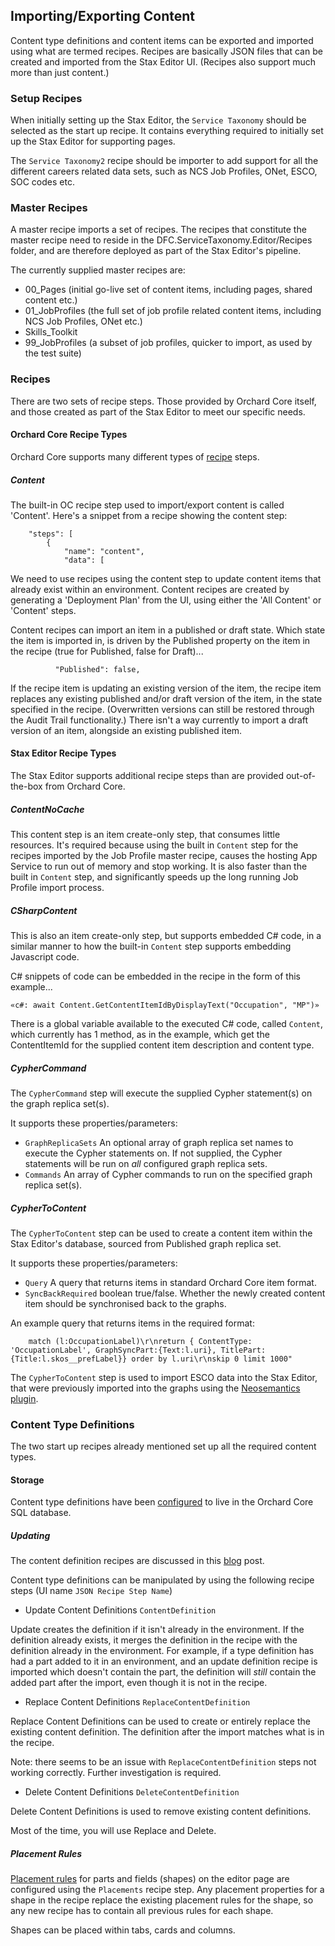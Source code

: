## Importing/Exporting Content

Content type definitions and content items can be exported and imported using what are termed recipes. Recipes are basically JSON files that can be created and imported from the Stax Editor UI. (Recipes also support much more than just content.)

### Setup Recipes

When initially setting up the Stax Editor, the `Service Taxonomy` should be selected as the start up recipe. It contains everything required to initially set up the Stax Editor for supporting pages.

The `Service Taxonomy2` recipe should be importer to add support for all the different careers related data sets, such as NCS Job Profiles, ONet, ESCO, SOC codes etc.

### Master Recipes

A master recipe imports a set of recipes. The recipes that constitute the master recipe need to reside in the DFC.ServiceTaxonomy.Editor/Recipes folder, and are therefore deployed as part of the Stax Editor's pipeline.

The currently supplied master recipes are:

- 00_Pages (initial go-live set of content items, including pages, shared content etc.)
- 01_JobProfiles (the full set of job profile related content items, including NCS Job Profiles, ONet etc.)
- Skills_Toolkit
- 99_JobProfiles (a subset of job profiles, quicker to import, as used by the test suite)

### Recipes

There are two sets of recipe steps. Those provided by Orchard Core itself, and those created as part of the Stax Editor to meet our specific needs.

#### Orchard Core Recipe Types

Orchard Core supports many different types of [recipe](https://docs.orchardcore.net/en/dev/docs/reference/modules/Recipes/) steps.

##### Content

The built-in OC recipe step used to import/export content is called 'Content'. Here's a snippet from a recipe showing the content step:

```
    "steps": [
        {
            "name": "content",
            "data": [

```

We need to use recipes using the content step to update content items that already exist within an environment. Content recipes are created by generating a 'Deployment Plan' from the UI, using either the 'All Content' or 'Content' steps.

Content recipes can import an item in a published or draft state. Which state the item is imported in, is driven by the Published property on the item in the recipe (true for Published, false for Draft)...

```
          "Published": false,
```

If the recipe item is updating an existing version of the item, the recipe item replaces any existing published and/or draft version of the item, in the state specified in the recipe. (Overwritten versions can still be restored through the Audit Trail functionality.) There isn't a way currently to import a draft version of an item, alongside an existing published item.

#### Stax Editor Recipe Types

The Stax Editor supports additional recipe steps than are provided out-of-the-box from Orchard Core.

##### ContentNoCache

This content step is an item create-only step, that consumes little resources. It's required because using the built in `Content` step for the recipes imported by the Job Profile master recipe, causes the hosting App Service to run out of memory and stop working. It is also faster than the built in `Content` step, and significantly speeds up the long running Job Profile import process.

##### CSharpContent

This is also an item create-only step, but supports embedded C# code, in a similar manner to how the built-in `Content` step supports embedding Javascript code.

C# snippets of code can be embedded in the recipe in the form of this example...

```
«c#: await Content.GetContentItemIdByDisplayText("Occupation", "MP")»
```

There is a global variable available to the executed C# code, called `Content`, which currently has 1 method, as in the example, which get the ContentItemId for the supplied content item description and content type.

##### CypherCommand

The `CypherCommand` step will execute the supplied Cypher statement(s) on the graph replica set(s).

It supports these properties/parameters:

* `GraphReplicaSets` An optional array of graph replica set names to execute the Cypher statements on. If not supplied, the Cypher statements will be run on _all_ configured graph replica sets.
* `Commands` An array of Cypher commands to run on the specified graph replica set(s).

##### CypherToContent

The `CypherToContent` step can be used to create a content item within the Stax Editor's database, sourced from Published graph replica set.

It supports these properties/parameters:

* `Query` A query that returns items in standard Orchard Core item format.
* `SyncBackRequired` boolean true/false. Whether the newly created content item should be synchronised back to the graphs.

An example query that returns items in the required format:

```
    match (l:OccupationLabel)\r\nreturn { ContentType: 'OccupationLabel', GraphSyncPart:{Text:l.uri}, TitlePart:{Title:l.skos__prefLabel}} order by l.uri\r\nskip 0 limit 1000"
```

The `CypherToContent` step is used to import ESCO data into the Stax Editor, that were previously imported into the graphs using the [Neosemantics plugin](https://github.com/neo4j-labs/neosemantics).

### Content Type Definitions

The two start up recipes already mentioned set up all the required content types.

#### Storage

Content type definitions have been [configured](https://docs.orchardcore.net/en/dev/docs/guides/content-definitions/) to live in the Orchard Core SQL database.

##### Updating

The content definition recipes are discussed in this [blog](https://orcharddojo.net/blog/blazing-orchard-replace-and-delete-content-definition-deployment-steps-this-week-in-orchard-30-10-2020) post.

Content type definitions can be manipulated by using the following recipe steps (UI name `JSON Recipe Step Name`)

* Update Content Definitions `ContentDefinition`

Update creates the definition if it isn't already in the environment. If the definition already exists, it merges the definition in the recipe with the definition already in the environment. For example, if a type definition has had a part added to it in an environment, and an update definition recipe is imported which doesn't contain the part, the definition will _still_ contain the added part after the import, even though it is not in the recipe.

* Replace Content Definitions `ReplaceContentDefinition`

Replace Content Definitions can be used to create or entirely replace the existing content definition. The definition after the import matches what is in the recipe.

Note: there seems to be an issue with `ReplaceContentDefinition` steps not working correctly. Further investigation is required.

* Delete Content Definitions `DeleteContentDefinition`

Delete Content Definitions is used to remove existing content definitions.

Most of the time, you will use Replace and Delete.

##### Placement Rules

[Placement rules](https://docs.orchardcore.net/en/dev/docs/reference/core/Placement/) for parts and fields (shapes) on the editor page are configured using the `Placements` recipe step. Any placement properties for a shape in the recipe replace the existing placement rules for the shape, so any new recipe has to contain all previous rules for each shape.

Shapes can be placed within tabs, cards and columns.
